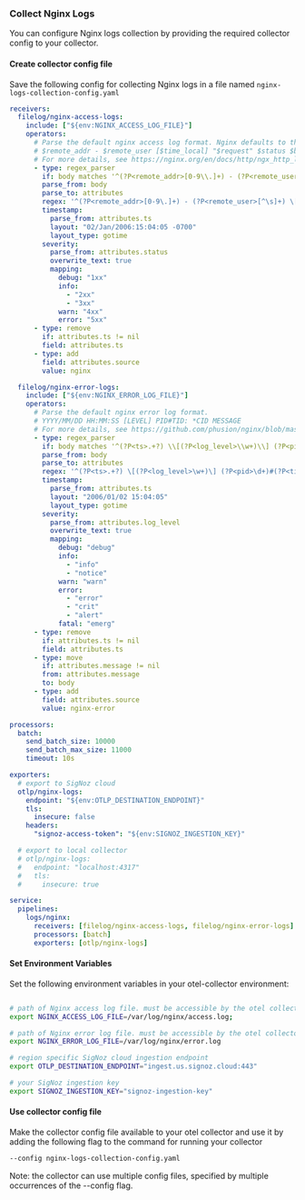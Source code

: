 ### Collect Nginx Logs

You can configure Nginx logs collection by providing the required collector config to your collector.

#### Create collector config file

Save the following config for collecting Nginx logs in a file named `nginx-logs-collection-config.yaml`

```yaml
receivers:
  filelog/nginx-access-logs:
    include: ["${env:NGINX_ACCESS_LOG_FILE}"]
    operators:
      # Parse the default nginx access log format. Nginx defaults to the "combined" log format
      # $remote_addr - $remote_user [$time_local] "$request" $status $body_bytes_sent "$http_referer" "$http_user_agent"
      # For more details, see https://nginx.org/en/docs/http/ngx_http_log_module.html
      - type: regex_parser
        if: body matches '^(?P<remote_addr>[0-9\\.]+) - (?P<remote_user>[^\\s]+) \\[(?P<ts>.+)\\] "(?P<request_method>\\w+?) (?P<request_path>.+?)" (?P<status>[0-9]+) (?P<body_bytes_sent>[0-9]+) "(?P<http_referrer>.+?)" "(?P<http_user_agent>.+?)"$'
        parse_from: body
        parse_to: attributes
        regex: '^(?P<remote_addr>[0-9\.]+) - (?P<remote_user>[^\s]+) \[(?P<ts>.+)\] "(?P<request_method>\w+?) (?P<request_path>.+?)" (?P<status>[0-9]+) (?P<body_bytes_sent>[0-9]+) "(?P<http_referrer>.+?)" "(?P<http_user_agent>.+?)"$'
        timestamp:
          parse_from: attributes.ts
          layout: "02/Jan/2006:15:04:05 -0700"
          layout_type: gotime
        severity:
          parse_from: attributes.status
          overwrite_text: true
          mapping:
            debug: "1xx"
            info:
              - "2xx"
              - "3xx"
            warn: "4xx"
            error: "5xx"
      - type: remove
        if: attributes.ts != nil
        field: attributes.ts
      - type: add
        field: attributes.source
        value: nginx

  filelog/nginx-error-logs:
    include: ["${env:NGINX_ERROR_LOG_FILE}"]
    operators:
      # Parse the default nginx error log format.
      # YYYY/MM/DD HH:MM:SS [LEVEL] PID#TID: *CID MESSAGE
      # For more details, see https://github.com/phusion/nginx/blob/master/src/core/ngx_log.c
      - type: regex_parser
        if: body matches '^(?P<ts>.+?) \\[(?P<log_level>\\w+)\\] (?P<pid>\\d+)#(?P<tid>\\d+). \\*(?P<cid>\\d+) (?P<message>.+)$'
        parse_from: body
        parse_to: attributes
        regex: '^(?P<ts>.+?) \[(?P<log_level>\w+)\] (?P<pid>\d+)#(?P<tid>\d+). \*(?P<cid>\d+) (?P<message>.+)$'
        timestamp:
          parse_from: attributes.ts
          layout: "2006/01/02 15:04:05"
          layout_type: gotime
        severity:
          parse_from: attributes.log_level
          overwrite_text: true
          mapping:
            debug: "debug"
            info:
              - "info"
              - "notice"
            warn: "warn"
            error:
              - "error"
              - "crit"
              - "alert"
            fatal: "emerg"
      - type: remove
        if: attributes.ts != nil
        field: attributes.ts
      - type: move
        if: attributes.message != nil
        from: attributes.message
        to: body
      - type: add
        field: attributes.source
        value: nginx-error

processors:
  batch:
    send_batch_size: 10000
    send_batch_max_size: 11000
    timeout: 10s

exporters:
  # export to SigNoz cloud
  otlp/nginx-logs:
    endpoint: "${env:OTLP_DESTINATION_ENDPOINT}"
    tls:
      insecure: false
    headers:
      "signoz-access-token": "${env:SIGNOZ_INGESTION_KEY}"

  # export to local collector
  # otlp/nginx-logs:
  #   endpoint: "localhost:4317"
  #   tls:
  #     insecure: true

service:
  pipelines:
    logs/nginx:
      receivers: [filelog/nginx-access-logs, filelog/nginx-error-logs]
      processors: [batch]
      exporters: [otlp/nginx-logs]

```

#### Set Environment Variables

Set the following environment variables in your otel-collector environment:

```bash

# path of Nginx access log file. must be accessible by the otel collector
export NGINX_ACCESS_LOG_FILE=/var/log/nginx/access.log;

# path of Nginx error log file. must be accessible by the otel collector
export NGINX_ERROR_LOG_FILE=/var/log/nginx/error.log

# region specific SigNoz cloud ingestion endpoint
export OTLP_DESTINATION_ENDPOINT="ingest.us.signoz.cloud:443"

# your SigNoz ingestion key
export SIGNOZ_INGESTION_KEY="signoz-ingestion-key"

```

#### Use collector config file

Make the collector config file available to your otel collector and use it by adding the following flag to the command for running your collector  
```bash
--config nginx-logs-collection-config.yaml
```  
Note: the collector can use multiple config files, specified by multiple occurrences of the --config flag.
